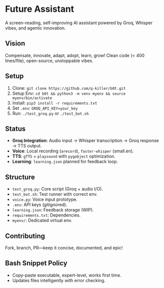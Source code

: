 # Future Assistant
A screen-reading, self-improving AI assistant powered by Groq, Whisper vibes, and agentic innovation.

## Vision
Compensate, innovate, adapt, adopt, learn, grow! Clean code (< 400 lines/file), open-source, unstoppable vibes.

## Setup
1. Clone: `git clone https://github.com/q-killer/b0t.git`
2. Setup Env: `cd b0t && python3 -m venv myenv && source myenv/bin/activate`
3. Install: `pip3 install -r requirements.txt`
4. Set `.env`: `GROQ_API_KEY=your_key`
5. Run: `./test_groq.py` or `./test_bot.sh`

## Status
- **Groq Integration**: Audio input → Whisper transcription → Groq response → TTS output.
- **Voice**: Local recording (`arecord`), `faster-whisper` (small.en).
- **TTS**: `gTTS` + `playsound` with `pygobject` optimization.
- **Learning**: `learning.json` planned for feedback loop.

## Structure
- `test_groq.py`: Core script (Groq + audio I/O).
- `test_bot.sh`: Test runner with correct env.
- `voice.py`: Voice input prototype.
- `.env`: API keys (gitignored).
- `learning.json`: Feedback storage (WIP).
- `requirements.txt`: Dependencies.
- `myenv/`: Dedicated virtual env.

## Contributing
Fork, branch, PR—keep it concise, documented, and epic!

## Bash Snippet Policy
- Copy-paste executable, expert-level, works first time.
- Updates files intelligently with error checking.
